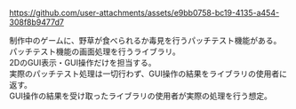 
https://github.com/user-attachments/assets/e9bb0758-bc19-4135-a454-308f8b9477d7

制作中のゲームに、野草が食べられるか毒見を行うパッチテスト機能がある。
パッチテスト機能の画面処理を行うライブラリ。  
2DのGUI表示・GUI操作だけを担当する。  
実際のパッチテスト処理は一切行わず、GUI操作の結果をライブラリの使用者に返す。  
GUI操作の結果を受け取ったライブラリの使用者が実際の処理を行う想定。
